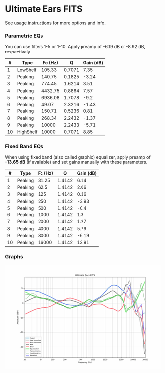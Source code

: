 # Ultimate Ears FITS
See [usage instructions](https://github.com/jaakkopasanen/AutoEq#usage) for more options and info.

### Parametric EQs
You can use filters 1-5 or 1-10. Apply preamp of -6.19 dB or -8.92 dB, respectively.

|   # | Type      |   Fc (Hz) |      Q |   Gain (dB) |
|-----|-----------|-----------|--------|-------------|
|   1 | LowShelf  |    105.33 | 0.7071 |        7.35 |
|   2 | Peaking   |    140.75 | 0.1825 |       -3.24 |
|   3 | Peaking   |    774.45 | 1.6214 |        3.51 |
|   4 | Peaking   |   4432.75 | 0.8864 |        7.57 |
|   5 | Peaking   |   6936.08 | 1.7078 |       -9.2  |
|   6 | Peaking   |     49.07 | 2.3216 |       -1.43 |
|   7 | Peaking   |    150.71 | 0.5236 |        0.81 |
|   8 | Peaking   |    268.34 | 2.2432 |       -1.37 |
|   9 | Peaking   |  10000    | 2.2433 |       -5.71 |
|  10 | HighShelf |  10000    | 0.7071 |        8.85 |

### Fixed Band EQs
When using fixed band (also called graphic) equalizer, apply preamp of **-13.65 dB** (if available) and set gains manually with these parameters.

|   # | Type    |   Fc (Hz) |      Q |   Gain (dB) |
|-----|---------|-----------|--------|-------------|
|   1 | Peaking |     31.25 | 1.4142 |        6.14 |
|   2 | Peaking |     62.5  | 1.4142 |        2.06 |
|   3 | Peaking |    125    | 1.4142 |        0.36 |
|   4 | Peaking |    250    | 1.4142 |       -3.93 |
|   5 | Peaking |    500    | 1.4142 |       -0.4  |
|   6 | Peaking |   1000    | 1.4142 |        1.3  |
|   7 | Peaking |   2000    | 1.4142 |        1.27 |
|   8 | Peaking |   4000    | 1.4142 |        5.79 |
|   9 | Peaking |   8000    | 1.4142 |       -6.19 |
|  10 | Peaking |  16000    | 1.4142 |       13.91 |

### Graphs
![](./Ultimate%20Ears%20FITS.png)
